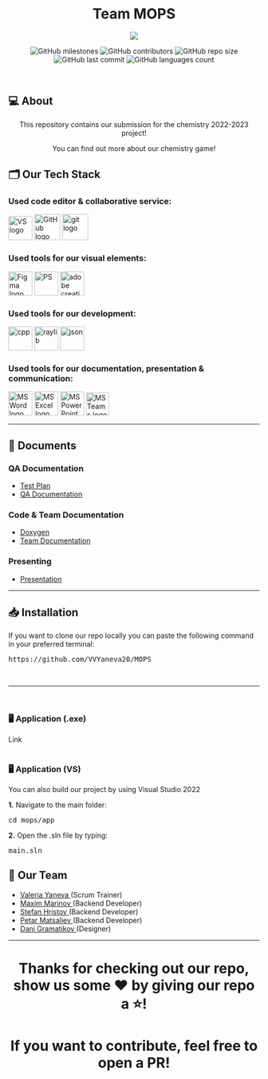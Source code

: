 <h1 align="center">Team MOPS</h1>
 
<p align="center">
<img src="https://i.imgur.com/SwaWzpj.png" align="center"/>
</p>
 
<p align = "center">
    <img alt="GitHub milestones" src="https://img.shields.io/github/milestones/all/VVYaneva20/MOPS?style=flat-square">
    <img alt="GitHub contributors" src="https://img.shields.io/github/contributors/VVYaneva20/MOPS?style=flat-square">
    <img alt="GitHub repo size" src="https://img.shields.io/github/repo-size/VVYaneva20/MOPS?style=flat-square">
    <img alt="GitHub last commit" src="https://img.shields.io/github/last-commit/VVYaneva20/MOPS?style=flat-square">
    <img alt="GitHub languages count"src="https://img.shields.io/github/languages/count/VVYaneva20/MOPS?style=flat-square">
</p>
</br>
 
## 💻 About
 
<p align="center">This repository contains our submission for the chemistry 2022-2023 project!</p>
<p align="center">You can find out more about our chemistry game!</p>
 
## 🗂️ Our Tech Stack
 
### Used code editor & collaborative service:
 
<p align="left">
    <a href="https://visualstudio.microsoft.com/vs/"><img src="https://static.wikia.nocookie.net/logopedia/images/6/62/Brand_Visual_Studio_Win_2019.svg/revision/latest/scale-to-width-down/250?cb=20191019024151" alt="VS logo" width=48px /></a>
    <a href="https://github.com/"><img src="https://img.icons8.com/nolan/344/github.png" alt="GitHub logo" width=52px /></a>
    <a href="https://git-scm.com/"><img src="https://img.icons8.com/nolan/344/git.png" alt="git logo" width=52px /></a>
</p>
 
### Used tools for our visual elements:
 
<p align="left">
    <a href="https://www.figma.com/"><img src="https://img.icons8.com/color/344/figma--v1.png" alt="Figma logo" width=48px/></a>
    <a href="https://www.adobe.com/products/photoshop.html"><img src="https://upload.wikimedia.org/wikipedia/commons/thumb/a/af/Adobe_Photoshop_CC_icon.svg/640px-Adobe_Photoshop_CC_icon.svg.png" alt="PS" width=48px /></a>
    <a href="https://www.adobe.com/creativecloud.html"><img src="https://www.adobe.com/content/dam/shared/images/product-icons/svg/creative-cloud.svg" alt="adobe creative cloud" width=48px /></a>
</p>
 
### Used tools for our development:
 
<p align="left">
    <a href="https://cplusplus.com/"><img src="https://upload.wikimedia.org/wikipedia/commons/thumb/1/18/ISO_C%2B%2B_Logo.svg/1822px-ISO_C%2B%2B_Logo.svg.png" alt="cpp" width=48px /></a>
    <a href="https://www.raylib.com/"><img src="https://upload.wikimedia.org/wikipedia/commons/f/f4/Raylib_logo.png" alt="raylib" width=48px /></a>
    <a href="https://www.json.org/json-en.html"><img src="https://upload.wikimedia.org/wikipedia/commons/thumb/c/c9/JSON_vector_logo.svg/1200px-JSON_vector_logo.svg.png" alt="json" width=48px /></a>
</p>
 
### Used tools for our documentation, presentation & communication:
 
<p align="left">
    <a href="https://www.microsoft.com/en-ww/microsoft-365/word"><img src="https://img.icons8.com/color/344/ms-word.png" alt="MS Word logo" width=48px /></a>
    <a href="https://www.microsoft.com/en-ww/microsoft-365/excel"><img src="https://img.icons8.com/color/344/ms-excel.png" alt="MS Excel logo" width=48px /></a>
    <a href="https://www.microsoft.com/en-ww/microsoft-365/powerpoint"><img src="https://img.icons8.com/color/344/ms-powerpoint.png" alt="MS PowerPoint logo" width=48px /></a>
    <a href="https://www.microsoft.com/en/microsoft-teams/group-chat-software"><img src="https://img.icons8.com/color/344/microsoft-teams.png" alt = "MS Teams logo" width=46px /></a>
</p>
 
<hr>
 
## 📄 Documents
 
### QA Documentation
 
- [Test Plan](https://github.com/VVYaneva20/MOPS/raw/main/documents/MOPS%20-%20test%20plan.docx)
- [QA Documentation](https://github.com/VVYaneva20/MOPS/raw/main/documents/MOPS%20-%20QA%20documentation.xlsx)
 
### Code & Team Documentation
 
- [Doxygen](https://mmmarinov20.github.io/mops-doxygen/)
- [Team Documentation](https://github.com/VVYaneva20/MOPS/raw/main/documents/MOPS%20-%20documentation.docx)
 
### Presenting
 
- [Presentation](https://github.com/VVYaneva20/MOPS/raw/main/documents/MOPS%20-%20presentation.pptx)
 
<hr>
 
## 📥 Installation
 
If you want to clone our repo locally you can paste the following command in your preferred terminal:
 
<pre>https://github.com/VVYaneva20/MOPS</pre>
 
<br>
 
<hr>
 
<br>
<h3>🖥 Application (.exe)</h3>
Link
<br>
 
<br>
<h3>🖥 Application (VS)</h3>
You can also build our project by using Visual Studio 2022
<br>
 
<b>1.</b> Navigate to the main folder:
 
<pre>cd mops/app</pre>
 
<b>2.</b> Open the .sln file by typing:
 
<pre>main.sln</pre>
 
## 🧒 Our Team
 
- <a href = "https://github.com/VVYaneva20"> Valeria Yaneva </a> (Scrum Trainer)
- <a href = "https://github.com/MMMarinov20"> Maxim Marinov </a> (Backend Developer)
- <a href = "https://github.com/SHHristov20"> Stefan Hristov </a> (Backend Developer)
- <a href = "https://github.com/PDMatsaliev20"> Petar Matsaliev </a> (Backend Developer)
- <a href = "https://github.com/DSGramatikov20"> Dani Gramatikov </a> (Designer)
 
<hr>
 
<h1 align="center">Thanks for checking out our repo, show us some ❤️ by giving our repo a ⭐️!</h1>
<h1 align="center">If you want to contribute, feel free to open a PR!</h1>
